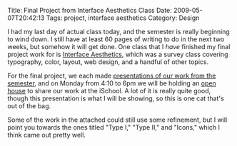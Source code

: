 Title: Final Project from Interface Aesthetics Class
Date: 2009-05-07T20:42:13
Tags: project, interface aesthetics
Category: Design


I had my last day of actual class today, and the semester is really 
beginning to wind down. I still have at least 60 pages of writing to do in 
the next two weeks, but somehow it will get done. One class that I 
<i>have</i> finished my final project work for is [Interface 
Aesthetics][1], which was a survey class covering typography, color, 
layout, web design, and a handful of other topics. 

For the final project, we each made [presentations of our work from the 
semester][2], and on Monday from 4:10 to 6pm we will be 
holding an [open house][3] to share our work at the iSchool. A lot of it
 is really quite good, though this presentation is what I will be showing, 
 so this is one cat that's out of the bag.

Some of the work in the attached could still use some refinement, 
but I will point you towards the ones titled "Type I," "Type II," 
and "Icons," which I think came out pretty well.

[1]: http://courses.ischool.berkeley.edu/i290-20/s09/
[2]: {filename}/archive/interface-aesthetics.ppt
[3]: http://www.ischool.berkeley.edu/newsandevents/events/20090511exhibition
